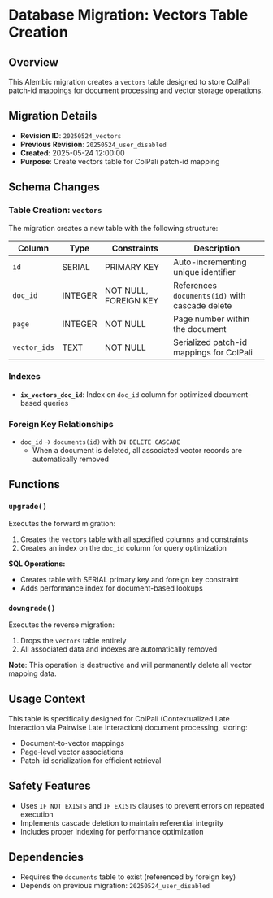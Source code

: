 <!--
This documentation was auto-generated by Claude on 2025-06-01T06-33-53.
Source file: ./src/backend/alembic/versions/2025_05_24_add_vectors_table.py
-->

# Database Migration: Vectors Table Creation

## Overview

This Alembic migration creates a `vectors` table designed to store ColPali patch-id mappings for document processing and vector storage operations.

## Migration Details

- **Revision ID**: `20250524_vectors`
- **Previous Revision**: `20250524_user_disabled`
- **Created**: 2025-05-24 12:00:00
- **Purpose**: Create vectors table for ColPali patch-id mapping

## Schema Changes

### Table Creation: `vectors`

The migration creates a new table with the following structure:

| Column | Type | Constraints | Description |
|--------|------|-------------|-------------|
| `id` | SERIAL | PRIMARY KEY | Auto-incrementing unique identifier |
| `doc_id` | INTEGER | NOT NULL, FOREIGN KEY | References `documents(id)` with cascade delete |
| `page` | INTEGER | NOT NULL | Page number within the document |
| `vector_ids` | TEXT | NOT NULL | Serialized patch-id mappings for ColPali |

### Indexes

- **`ix_vectors_doc_id`**: Index on `doc_id` column for optimized document-based queries

### Foreign Key Relationships

- `doc_id` → `documents(id)` with `ON DELETE CASCADE`
  - When a document is deleted, all associated vector records are automatically removed

## Functions

### `upgrade()`

Executes the forward migration:

1. Creates the `vectors` table with all specified columns and constraints
2. Creates an index on the `doc_id` column for query optimization

**SQL Operations:**
- Creates table with SERIAL primary key and foreign key constraint
- Adds performance index for document-based lookups

### `downgrade()`

Executes the reverse migration:

1. Drops the `vectors` table entirely
2. All associated data and indexes are automatically removed

**Note**: This operation is destructive and will permanently delete all vector mapping data.

## Usage Context

This table is specifically designed for ColPali (Contextualized Late Interaction via Pairwise Late Interaction) document processing, storing:

- Document-to-vector mappings
- Page-level vector associations
- Patch-id serialization for efficient retrieval

## Safety Features

- Uses `IF NOT EXISTS` and `IF EXISTS` clauses to prevent errors on repeated execution
- Implements cascade deletion to maintain referential integrity
- Includes proper indexing for performance optimization

## Dependencies

- Requires the `documents` table to exist (referenced by foreign key)
- Depends on previous migration: `20250524_user_disabled`